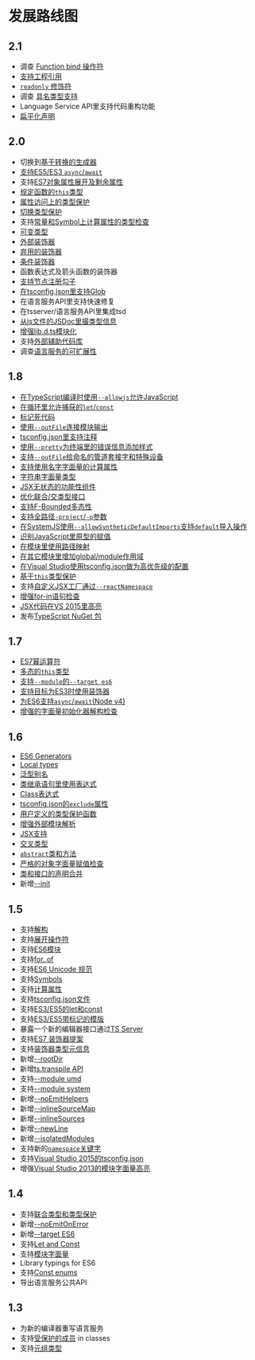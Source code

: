 # 发展路线图

## 2.1

* 调查 [Function bind 操作符](https://github.com/Microsoft/TypeScript/issues/3508)
* [支持工程引用](https://github.com/Microsoft/TypeScript/issues/3469)
* [`readonly` 修饰符](https://github.com/Microsoft/TypeScript/issues/12)
* 调查 [具名类型支持](https://github.com/Microsoft/TypeScript/issues/202)
* Language Service API里支持代码重构功能
* [扁平化声明](https://github.com/Microsoft/TypeScript/issues/4433)

## 2.0

* 切换到[基于转换的生成器](https://github.com/Microsoft/TypeScript/issues/5595)
* [支持ES5/ES3 `async`/`await`](https://github.com/Microsoft/TypeScript/issues/1664)
* 支持[ES7对象属性展开及剩余属性](https://github.com/Microsoft/TypeScript/issues/2103)
* [规定函数的`this`类型](https://github.com/Microsoft/TypeScript/issues/3694)
* [属性访问上的类型保护](https://github.com/Microsoft/TypeScript/issues/186)
* [切换类型保护](https://github.com/Microsoft/TypeScript/issues/2214)
* 支持[常量和Symbol上计算属性的类型检查](https://github.com/Microsoft/TypeScript/issues/5579)
* [可变类型](https://github.com/Microsoft/TypeScript/issues/5453)
* [外部装饰器](https://github.com/Microsoft/TypeScript/issues/2900)
* [弃用的装饰器](https://github.com/Microsoft/TypeScript/issues/390)
* [条件装饰器](https://github.com/Microsoft/TypeScript/issues/3538)
* 函数表达式及箭头函数的装饰器
* [支持节点注册勾子](https://github.com/Microsoft/TypeScript/issues/1823)
* [在tsconfig.json里支持Glob](https://github.com/Microsoft/TypeScript/issues/1927)
* 在语言服务API里支持快速修复
* 在tsserver/语言服务API里集成tsd
* [从js文件的JSDoc里撮类型信息](https://github.com/Microsoft/TypeScript/issues/4790)
* [增强lib.d.ts模块化](https://github.com/Microsoft/TypeScript/issues/494)
* 支持[外部辅助代码库](https://github.com/Microsoft/TypeScript/issues/3364)
* 调查[语言服务的可扩展性](https://github.com/Microsoft/TypeScript/issues/6508)

## 1.8

* [在TypeScript编译时使用`--allowjs`允许JavaScript](https://github.com/Microsoft/TypeScript/issues/4792)
* [在循环里允许捕获的`let`/`const`](https://github.com/Microsoft/TypeScript/issues/3915)
* [标记死代码](https://github.com/Microsoft/TypeScript/pull/4788)
* [使用`--outFile`连接模块输出](https://github.com/Microsoft/TypeScript/pull/5090)
* [tsconfig.json里支持注释](https://github.com/Microsoft/TypeScript/issues/4987)
* [使用`--pretty`为终端里的错误信息添加样式](https://github.com/Microsoft/TypeScript/pull/5140)
* [支持`--outFile`给命名的管道套接字和特殊设备](https://github.com/Microsoft/TypeScript/issues/4841)
* [支持使用名字字面量的计算属性](https://github.com/Microsoft/TypeScript/issues/4653)
* [字符串字面量类型](https://github.com/Microsoft/TypeScript/pull/5185)
* [JSX无状态的功能性组件](https://github.com/Microsoft/TypeScript/issues/5478)
* [优化联合/交类型接口](https://github.com/Microsoft/TypeScript/pull/5738)
* [支持F-Bounded多态性](https://github.com/Microsoft/TypeScript/pull/5949)
* [支持全路径`-project`/`-p`参数](https://github.com/Microsoft/TypeScript/issues/2869)
* [在SystemJS使用`--allowSyntheticDefaultImports`支持`default`导入操作](https://github.com/Microsoft/TypeScript/issues/5285)
* [识别JavaScript里原型的赋值](https://github.com/Microsoft/TypeScript/pull/5876)
* [在模块里使用路径映射](https://github.com/Microsoft/TypeScript/issues/5039)
* [在其它模块里增加global/module作用域](https://github.com/Microsoft/TypeScript/issues/4166)
* [在Visual Studio使用tsconfig.json做为高优先级的配置](https://github.com/Microsoft/TypeScript/issues/5287)
* [基于`this`类型保护](https://github.com/Microsoft/TypeScript/pull/5906)
* 支持[自定义JSX工厂通过`--reactNamespace`](https://github.com/Microsoft/TypeScript/pull/6146)
* [增强for-in语句检查](https://github.com/Microsoft/TypeScript/pull/6379)
* [JSX代码在VS 2015里高亮](https://github.com/Microsoft/TypeScript/issues/4835)
* 发布[TypeScript NuGet 包](https://github.com/Microsoft/TypeScript/issues/3940)

## 1.7

* [ES7幂运算符](https://github.com/Microsoft/TypeScript/issues/4812)
* [多态的`this`类型](https://github.com/Microsoft/TypeScript/pull/4910)
* [支持`--module`的`--target es6`](https://github.com/Microsoft/TypeScript/issues/4806)
* [支持目标为ES3时使用装饰器](https://github.com/Microsoft/TypeScript/pull/4741)
* [为ES6支持`async`/`await`\(Node v4\)](https://github.com/Microsoft/TypeScript/pull/5231)
* [增强的字面量初始化器解构检查](https://github.com/Microsoft/TypeScript/pull/4598)

## 1.6

* [ES6 Generators](https://github.com/Microsoft/TypeScript/issues/2873)
* [Local types](https://github.com/Microsoft/TypeScript/pull/3266)
* [泛型别名](https://github.com/Microsoft/TypeScript/issues/1616)
* [类继承语句里使用表达式](https://github.com/Microsoft/TypeScript/pull/3516)
* [Class表达式](https://github.com/Microsoft/TypeScript/issues/497)
* [tsconfig.json的`exclude`属性](https://github.com/Microsoft/TypeScript/pull/3188)
* [用户定义的类型保护函数](https://github.com/Microsoft/TypeScript/issues/1007)
* [增强外部模块解析](https://github.com/Microsoft/TypeScript/issues/2338)
* [JSX支持](https://github.com/Microsoft/TypeScript/pull/3564)
* [交叉类型](https://github.com/Microsoft/TypeScript/pull/3622)
* [`abstract`类和方法](https://github.com/Microsoft/TypeScript/issues/3578)
* [严格的对象字面量赋值检查](https://github.com/Microsoft/TypeScript/pull/3823)
* [类和接口的声明合并](https://github.com/Microsoft/TypeScript/pull/3333)
* 新增[--init](https://github.com/Microsoft/TypeScript/issues/3079)

## 1.5

* 支持[解构](https://github.com/Microsoft/TypeScript/pull/1346)
* 支持[展开操作符](https://github.com/Microsoft/TypeScript/pull/1931)
* 支持[ES6模块](https://github.com/Microsoft/TypeScript/issues/2242)
* 支持[for..of](https://github.com/Microsoft/TypeScript/pull/2207)
* 支持[ES6 Unicode 规范](https://github.com/Microsoft/TypeScript/pull/2169)
* 支持[Symbols](https://github.com/Microsoft/TypeScript/pull/1978)
* 支持[计算属性](https://github.com/Microsoft/TypeScript/issues/1082)
* 支持[tsconfig.json文件](https://github.com/Microsoft/TypeScript/pull/1692)
* 支持[ES3/ES5的let和const](https://github.com/Microsoft/TypeScript/pull/2161)
* 支持[ES3/ES5带标记的模版](https://github.com/Microsoft/TypeScript/pull/1589)
* 暴露一个新的编辑器接口通过[TS Server](https://github.com/Microsoft/TypeScript/pull/2041)
* 支持[ES7 装饰器提案](https://github.com/Microsoft/TypeScript/issues/2249)
* 支持[装饰器类型元信息](https://github.com/Microsoft/TypeScript/pull/2589)
* 新增[--rootDir](https://github.com/Microsoft/TypeScript/pull/2772)
* 新增[ts.transpile API](https://github.com/Microsoft/TypeScript/issues/2499)
* 支持[--module umd](https://github.com/Microsoft/TypeScript/issues/2036)
* 支持[--module system](https://github.com/Microsoft/TypeScript/issues/2616)
* 新增[--noEmitHelpers](https://github.com/Microsoft/TypeScript/pull/2901)
* 新增[--inlineSourceMap](https://github.com/Microsoft/TypeScript/pull/2484)
* 新增[--inlineSources](https://github.com/Microsoft/TypeScript/pull/2484)
* 新增[--newLine](https://github.com/Microsoft/TypeScript/pull/2921)
* 新增[--isolatedModules](https://github.com/Microsoft/TypeScript/issues/2499)
* 支持新的[`namespace`关键字](https://github.com/Microsoft/TypeScript/issues/2159)
* 支持[Visual Studio 2015的tsconfig.json](https://github.com/Microsoft/TypeScript/issues/3124)
* 增强[Visual Studio 2013的模块字面量高亮](https://github.com/Microsoft/TypeScript/pull/2026)

## 1.4

* 支持[联合类型和类型保护](https://github.com/Microsoft/TypeScript/pull/824)
* 新增[--noEmitOnError](https://github.com/Microsoft/TypeScript/pull/966)
* 新增[--target ES6](https://github.com/Microsoft/TypeScript/commit/873c1df74b7c7dcba59eaccc1bb4bd4b0da18a35)
* 支持[Let and Const](https://github.com/Microsoft/TypeScript/pull/904)
* 支持[模块字面量](https://github.com/Microsoft/TypeScript/pull/960)
* Library typings for ES6
* 支持[Const enums](https://github.com/Microsoft/TypeScript/issues/1029)
* 导出语言服务公共API

## 1.3

* 为新的编译器重写语言服务
* 支持[受保护的成员](https://github.com/Microsoft/TypeScript/pull/688) in classes
* 支持[元组类型](https://github.com/Microsoft/TypeScript/pull/428)

